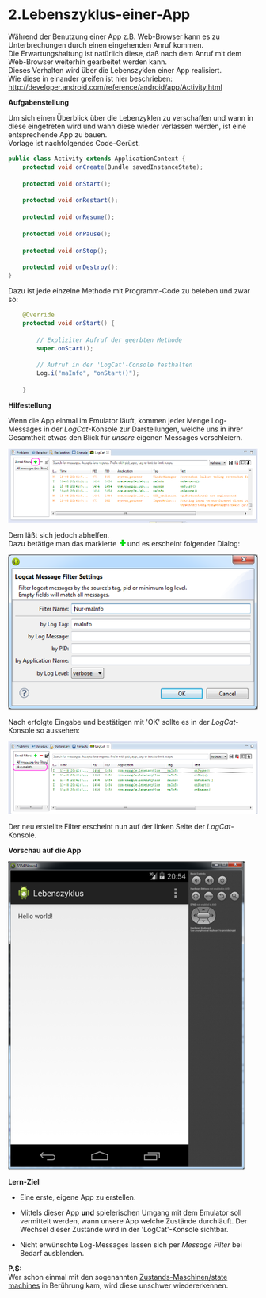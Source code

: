 # 2.Lebenszyklus-einer-App

Während der Benutzung einer App z.B. Web-Browser kann es zu Unterbrechungen durch einen eingehenden Anruf kommen.  
Die Erwartungshaltung ist natürlich diese, daß nach dem Anruf mit dem Web-Browser weiterhin gearbeitet werden kann.  
Dieses Verhalten wird über die Lebenszyklen einer App realisiert.  
Wie diese in einander greifen ist hier beschrieben:  
http://developer.android.com/reference/android/app/Activity.html

__Aufgabenstellung__

Um sich einen Überblick über die Lebenzyklen zu verschaffen und wann in diese eingetreten wird und wann diese wieder verlassen werden, ist eine entsprechende App zu bauen.  
Vorlage ist nachfolgendes Code-Gerüst.

```java
public class Activity extends ApplicationContext {
    protected void onCreate(Bundle savedInstanceState);

    protected void onStart();
     
    protected void onRestart();

    protected void onResume();

    protected void onPause();

    protected void onStop();

    protected void onDestroy();
}
```

Dazu ist jede einzelne Methode mit Programm-Code zu beleben und zwar so:

```java
	@Override
	protected void onStart() {

		// Expliziter Aufruf der geerbten Methode
		super.onStart();

		// Aufruf in der 'LogCat'-Console festhalten
		Log.i("maInfo", "onStart()");
		
	}
```

__Hilfestellung__

Wenn die App einmal im Emulator läuft, kommen jeder Menge Log-Messages in der _LogCat_-Konsole zur Darstellungen, welche uns in ihrer Gesamtheit etwas den Blick für _unsere_ eigenen Messages verschleiern.  

![Image](./readme-img/LogCat-unfiltered-and-tagged.png)

Dem läßt sich jedoch abhelfen.  
Dazu betätige man das markierte ![Image](./readme-img/plus.png) und es erscheint folgender Dialog:

![Image](./readme-img/LogCat-message-filter-settings.png) 

Nach erfolgte Eingabe und bestätigen mit 'OK' sollte es in der _LogCat_-Konsole so aussehen:

![Image](./readme-img/LogCat-filtered-and-tagged.png)

Der neu erstellte Filter erscheint nun auf der linken Seite der _LogCat_-Konsole.

__Vorschau auf die App__

![Image](./readme-img/lebenszyklus-app.png?raw=true)

__Lern-Ziel__

- Eine erste, eigene App zu erstellen.

- Mittels dieser App __und__ spielerischen Umgang mit dem Emulator soll vermittelt werden, wann unsere App welche Zustände durchläuft.
Der Wechsel dieser Zustände wird in der 'LogCat'-Konsole sichtbar.

- Nicht erwünschte Log-Messages lassen sich per *Message Filter* bei Bedarf ausblenden.



__P.S:__  
Wer schon einmal mit den sogenannten [Zustands-Maschinen/state machines](http://de.wikipedia.org/wiki/Endlicher_Automat) in Berührung kam, wird diese unschwer wiedererkennen.



